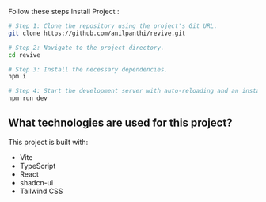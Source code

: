 Follow these steps Install Project :

```sh
# Step 1: Clone the repository using the project's Git URL.
git clone https://github.com/anilpanthi/revive.git

# Step 2: Navigate to the project directory.
cd revive

# Step 3: Install the necessary dependencies.
npm i

# Step 4: Start the development server with auto-reloading and an instant preview.
npm run dev
```

## What technologies are used for this project?

This project is built with:

- Vite
- TypeScript
- React
- shadcn-ui
- Tailwind CSS
